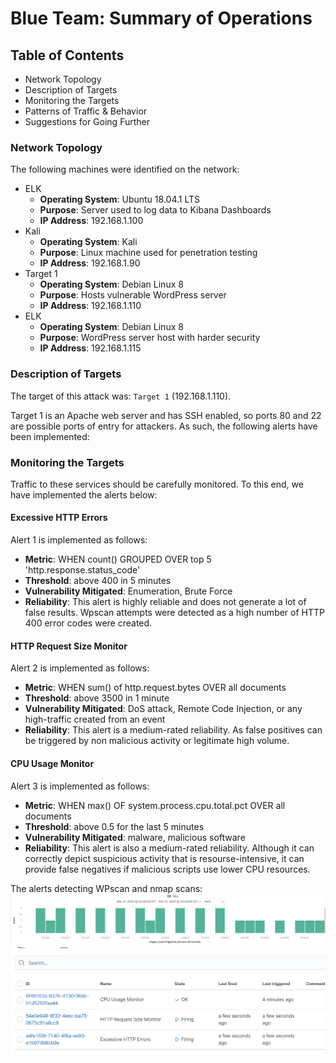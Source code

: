 # Blue Team: Summary of Operations

## Table of Contents
- Network Topology
- Description of Targets
- Monitoring the Targets
- Patterns of Traffic & Behavior
- Suggestions for Going Further

### Network Topology

The following machines were identified on the network:
- ELK 
  - **Operating System**: Ubuntu 18.04.1 LTS
  - **Purpose**: Server used to log data to Kibana Dashboards
  - **IP Address**: 192.168.1.100
- Kali
  - **Operating System**: Kali
  - **Purpose**: Linux machine used for penetration testing
  - **IP Address**: 192.168.1.90
- Target 1 
  - **Operating System**: Debian Linux 8
  - **Purpose**: Hosts vulnerable WordPress server
  - **IP Address**: 192.168.1.110
- ELK 
  - **Operating System**: Debian Linux 8
  - **Purpose**: WordPress server host with harder security
  - **IP Address**: 192.168.1.115

### Description of Targets


The target of this attack was: `Target 1` (192.168.1.110).

Target 1 is an Apache web server and has SSH enabled, so ports 80 and 22 are possible ports of entry for attackers. As such, the following alerts have been implemented:

### Monitoring the Targets

Traffic to these services should be carefully monitored. To this end, we have implemented the alerts below:

#### Excessive HTTP Errors


Alert 1 is implemented as follows:
  - **Metric**: WHEN count() GROUPED OVER top 5 'http.response.status_code'
  - **Threshold**: above 400 in 5 minutes
  - **Vulnerability Mitigated**: Enumeration, Brute Force
  - **Reliability**: This alert is highly reliable and does not generate a lot of false results. Wpscan attempts were detected as a high number of HTTP 400 error codes were created.

#### HTTP Request Size Monitor
Alert 2 is implemented as follows:
  - **Metric**: WHEN sum() of http.request.bytes OVER all documents
  - **Threshold**: above 3500 in 1 minute
  - **Vulnerability Mitigated**: DoS attack, Remote Code Injection, or any high-traffic created from an event
  - **Reliability**: This alert is a medium-rated reliability. As false positives can be triggered by non malicious activity or legitimate high volume.

#### CPU Usage Monitor
Alert 3 is implemented as follows:
  - **Metric**: WHEN max() OF system.process.cpu.total.pct OVER all documents
  - **Threshold**: above 0.5 for the last 5 minutes
  - **Vulnerability Mitigated**: malware, malicious software
  - **Reliability**: This alert is also a medium-rated reliability. Although it can correctly depict suspicious activity that is resourse-intensive, it can provide false negatives if malicious scripts use lower CPU resources.

The alerts detecting WPscan and nmap scans:
![alerts](Images/alerts.PNG)
![firing](Images/firing.PNG)
